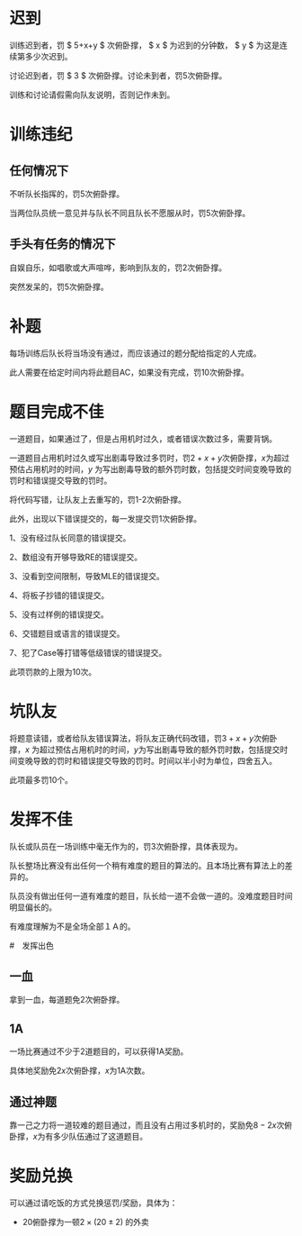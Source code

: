 # 迟到

训练迟到者，罚 $ 5+x+y $ 次俯卧撑， $ x $ 为迟到的分钟数， $ y $ 为这是连续第多少次迟到。

讨论迟到者，罚 $ 3 $ 次俯卧撑。讨论未到者，罚$5$次俯卧撑。

训练和讨论请假需向队友说明，否则记作未到。

# 训练违纪

## 任何情况下

不听队长指挥的，罚$5$次俯卧撑。

当两位队员统一意见并与队长不同且队长不愿服从时，罚$5$次俯卧撑。

## 手头有任务的情况下

自娱自乐，如唱歌或大声喧哗，影响到队友的，罚$2$次俯卧撑。

突然发呆的，罚$5$次俯卧撑。

# 补题

每场训练后队长将当场没有通过，而应该通过的题分配给指定的人完成。

此人需要在给定时间内将此题目AC，如果没有完成，罚$10$次俯卧撑。


# 题目完成不佳

一道题目，如果通过了，但是占用机时过久，或者错误次数过多，需要背锅。

一道题目占用机时过久或写出剧毒导致过多罚时，罚$2+x+y$次俯卧撑，$x$为超过预估占用机时的时间，$y$ 为写出剧毒导致的额外罚时数，包括提交时间变晚导致的罚时和错误提交导致的罚时。

将代码写错，让队友上去重写的，罚$1$-$2$次俯卧撑。

此外，出现以下错误提交的，每一发提交罚$1$次俯卧撑。

1、没有经过队长同意的错误提交。

2、数组没有开够导致RE的错误提交。

3、没看到空间限制，导致MLE的错误提交。

4、将板子抄错的错误提交。

5、没有过样例的错误提交。

6、交错题目或语言的错误提交。

7、犯了Case等打错等低级错误的错误提交。

此项罚款的上限为$10$次。

# 坑队友

将题意读错，或者给队友错误算法，将队友正确代码改错，罚$3+x+y$次俯卧撑，$x$ 为超过预估占用机时的时间，$y$为写出剧毒导致的额外罚时数，包括提交时间变晚导致的罚时和错误提交导致的罚时。时间以半小时为单位，四舍五入。

此项最多罚10个。

# 发挥不佳

队长或队员在一场训练中毫无作为的，罚$3$次俯卧撑，具体表现为。

队长整场比赛没有出任何一个稍有难度的题目的算法的。且本场比赛有算法上的差异的。

队员没有做出任何一道有难度的题目，队长给一道不会做一道的。没难度题目时间明显偏长的。

有难度理解为不是全场全部１Ａ的。

#　发挥出色

## 一血

拿到一血，每道题免$2$次俯卧撑。

## 1A

一场比赛通过不少于$2$道题目的，可以获得1A奖励。

具体地奖励免$2x$次俯卧撑，$x$为1A次数。

## 通过神题

靠一己之力将一道较难的题目通过，而且没有占用过多机时的，奖励免$8-2x$次俯卧撑，$x$为有多少队伍通过了这道题目。

# 奖励兑换

可以通过请吃饭的方式兑换惩罚/奖励，具体为：

- 20俯卧撑为一顿$2 \times (20\pm 2)$ 的外卖
